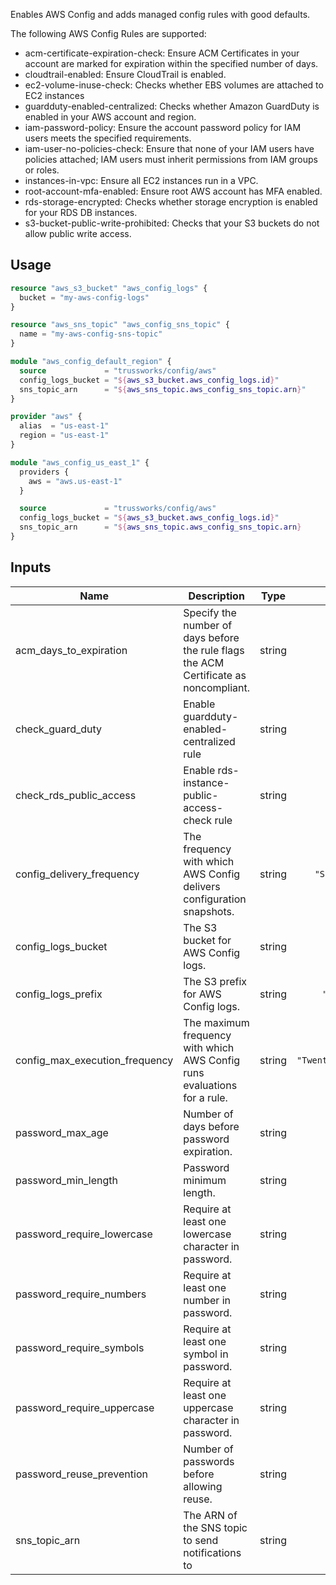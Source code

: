 <!-- BEGINNING OF PRE-COMMIT-TERRAFORM DOCS HOOK -->
Enables AWS Config and adds managed config rules with good defaults.

The following AWS Config Rules are supported:

* acm-certificate-expiration-check: Ensure ACM Certificates in your account are marked for expiration within the specified number of days.
* cloudtrail-enabled: Ensure CloudTrail is enabled.
* ec2-volume-inuse-check: Checks whether EBS volumes are attached to EC2 instances
* guardduty-enabled-centralized: Checks whether Amazon GuardDuty is enabled in your AWS account and region.
* iam-password-policy: Ensure the account password policy for IAM users meets the specified requirements.
* iam-user-no-policies-check: Ensure that none of your IAM users have policies attached; IAM users must inherit permissions from IAM groups or roles.
* instances-in-vpc: Ensure all EC2 instances run in a VPC.
* root-account-mfa-enabled: Ensure root AWS account has MFA enabled.
* rds-storage-encrypted: Checks whether storage encryption is enabled for your RDS DB instances.
* s3-bucket-public-write-prohibited: Checks that your S3 buckets do not allow public write access.

## Usage

```terraform
resource "aws_s3_bucket" "aws_config_logs" {
  bucket = "my-aws-config-logs"
}

resource "aws_sns_topic" "aws_config_sns_topic" {
  name = "my-aws-config-sns-topic"
}

module "aws_config_default_region" {
  source             = "trussworks/config/aws"
  config_logs_bucket = "${aws_s3_bucket.aws_config_logs.id}"
  sns_topic_arn      = "${aws_sns_topic.aws_config_sns_topic.arn}"
}

provider "aws" {
  alias  = "us-east-1"
  region = "us-east-1"
}

module "aws_config_us_east_1" {
  providers {
    aws = "aws.us-east-1"
  }

  source             = "trussworks/config/aws"
  config_logs_bucket = "${aws_s3_bucket.aws_config_logs.id}"
  sns_topic_arn      = "${aws_sns_topic.aws_config_sns_topic.arn}
}
```

## Inputs

| Name | Description | Type | Default | Required |
|------|-------------|:----:|:-----:|:-----:|
| acm\_days\_to\_expiration | Specify the number of days before the rule flags the ACM Certificate as noncompliant. | string | `"14"` | no |
| check\_guard\_duty | Enable guardduty-enabled-centralized rule | string | `"false"` | no |
| check\_rds\_public\_access | Enable rds-instance-public-access-check rule | string | `"false"` | no |
| config\_delivery\_frequency | The frequency with which AWS Config delivers configuration snapshots. | string | `"Six_Hours"` | no |
| config\_logs\_bucket | The S3 bucket for AWS Config logs. | string | n/a | yes |
| config\_logs\_prefix | The S3 prefix for AWS Config logs. | string | `"config"` | no |
| config\_max\_execution\_frequency | The maximum frequency with which AWS Config runs evaluations for a rule. | string | `"TwentyFour_Hours"` | no |
| password\_max\_age | Number of days before password expiration. | string | `"90"` | no |
| password\_min\_length | Password minimum length. | string | `"14"` | no |
| password\_require\_lowercase | Require at least one lowercase character in password. | string | `"true"` | no |
| password\_require\_numbers | Require at least one number in password. | string | `"true"` | no |
| password\_require\_symbols | Require at least one symbol in password. | string | `"true"` | no |
| password\_require\_uppercase | Require at least one uppercase character in password. | string | `"true"` | no |
| password\_reuse\_prevention | Number of passwords before allowing reuse. | string | `"24"` | no |
| sns\_topic\_arn | The ARN of the SNS topic to send notifications to | string | `""` | no |

<!-- END OF PRE-COMMIT-TERRAFORM DOCS HOOK -->
